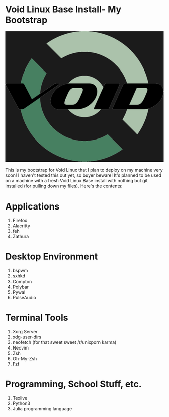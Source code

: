 # Void Linux Base Install- My Bootstrap

![Void Linux](./Desktop/VoidLogo.png)

This is my bootstrap for Void Linux that I plan to deploy on my machine very soon! I haven't tested this out yet, so buyer beware! It's planned to be used on a machine with a fresh Void Linux Base install with nothing but git installed (for pulling down my files). Here's the contents:

# Applications

1. Firefox
2. Alacritty
3. feh
4. Zathura

# Desktop Environment

1. bspwm
2. sxhkd
3. Compton
4. Polybar
5. Pywal
6. PulseAudio

# Terminal Tools

1. Xorg Server
2. xdg-user-dirs
3. neofetch (for that sweet sweet /r/unixporn karma)
4. Neovim
5. Zsh
6. Oh-My-Zsh
7. Fzf

# Programming, School Stuff, etc.

1. Texlive
2. Python3
3. Julia programming language
